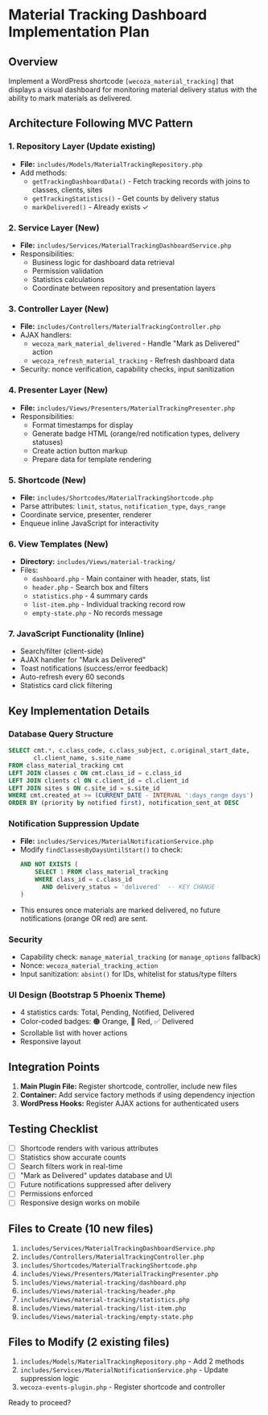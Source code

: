 # Material Tracking Dashboard Implementation Plan

## Overview
Implement a WordPress shortcode `[wecoza_material_tracking]` that displays a visual dashboard for monitoring material delivery status with the ability to mark materials as delivered.

## Architecture Following MVC Pattern

### 1. **Repository Layer** (Update existing)
- **File:** `includes/Models/MaterialTrackingRepository.php`
- Add methods:
  - `getTrackingDashboardData()` - Fetch tracking records with joins to classes, clients, sites
  - `getTrackingStatistics()` - Get counts by delivery status
  - `markDelivered()` - Already exists ✓

### 2. **Service Layer** (New)
- **File:** `includes/Services/MaterialTrackingDashboardService.php`
- Responsibilities:
  - Business logic for dashboard data retrieval
  - Permission validation
  - Statistics calculations
  - Coordinate between repository and presentation layers

### 3. **Controller Layer** (New)
- **File:** `includes/Controllers/MaterialTrackingController.php`
- AJAX handlers:
  - `wecoza_mark_material_delivered` - Handle "Mark as Delivered" action
  - `wecoza_refresh_material_tracking` - Refresh dashboard data
- Security: nonce verification, capability checks, input sanitization

### 4. **Presenter Layer** (New)
- **File:** `includes/Views/Presenters/MaterialTrackingPresenter.php`
- Responsibilities:
  - Format timestamps for display
  - Generate badge HTML (orange/red notification types, delivery statuses)
  - Create action button markup
  - Prepare data for template rendering

### 5. **Shortcode** (New)
- **File:** `includes/Shortcodes/MaterialTrackingShortcode.php`
- Parse attributes: `limit`, `status`, `notification_type`, `days_range`
- Coordinate service, presenter, renderer
- Enqueue inline JavaScript for interactivity

### 6. **View Templates** (New)
- **Directory:** `includes/Views/material-tracking/`
- Files:
  - `dashboard.php` - Main container with header, stats, list
  - `header.php` - Search box and filters
  - `statistics.php` - 4 summary cards
  - `list-item.php` - Individual tracking record row
  - `empty-state.php` - No records message

### 7. **JavaScript Functionality** (Inline)
- Search/filter (client-side)
- AJAX handler for "Mark as Delivered"
- Toast notifications (success/error feedback)
- Auto-refresh every 60 seconds
- Statistics card click filtering

## Key Implementation Details

### Database Query Structure
```sql
SELECT cmt.*, c.class_code, c.class_subject, c.original_start_date,
       cl.client_name, s.site_name
FROM class_material_tracking cmt
LEFT JOIN classes c ON cmt.class_id = c.class_id
LEFT JOIN clients cl ON c.client_id = cl.client_id
LEFT JOIN sites s ON c.site_id = s.site_id
WHERE cmt.created_at >= (CURRENT_DATE - INTERVAL ':days_range days')
ORDER BY (priority by notified first), notification_sent_at DESC
```

### Notification Suppression Update
- **File:** `includes/Services/MaterialNotificationService.php`
- Modify `findClassesByDaysUntilStart()` to check:
  ```sql
  AND NOT EXISTS (
      SELECT 1 FROM class_material_tracking
      WHERE class_id = c.class_id
        AND delivery_status = 'delivered'  -- KEY CHANGE
  )
  ```
- This ensures once materials are marked delivered, no future notifications (orange OR red) are sent.

### Security
- Capability check: `manage_material_tracking` (or `manage_options` fallback)
- Nonce: `wecoza_material_tracking_action`
- Input sanitization: `absint()` for IDs, whitelist for status/type filters

### UI Design (Bootstrap 5 Phoenix Theme)
- 4 statistics cards: Total, Pending, Notified, Delivered
- Color-coded badges: 🟠 Orange, 🔴 Red, ✅ Delivered
- Scrollable list with hover actions
- Responsive layout

## Integration Points
1. **Main Plugin File:** Register shortcode, controller, include new files
2. **Container:** Add service factory methods if using dependency injection
3. **WordPress Hooks:** Register AJAX actions for authenticated users

## Testing Checklist
- [ ] Shortcode renders with various attributes
- [ ] Statistics show accurate counts
- [ ] Search filters work in real-time
- [ ] "Mark as Delivered" updates database and UI
- [ ] Future notifications suppressed after delivery
- [ ] Permissions enforced
- [ ] Responsive design works on mobile

## Files to Create (10 new files)
1. `includes/Services/MaterialTrackingDashboardService.php`
2. `includes/Controllers/MaterialTrackingController.php`
3. `includes/Shortcodes/MaterialTrackingShortcode.php`
4. `includes/Views/Presenters/MaterialTrackingPresenter.php`
5. `includes/Views/material-tracking/dashboard.php`
6. `includes/Views/material-tracking/header.php`
7. `includes/Views/material-tracking/statistics.php`
8. `includes/Views/material-tracking/list-item.php`
9. `includes/Views/material-tracking/empty-state.php`

## Files to Modify (2 existing files)
1. `includes/Models/MaterialTrackingRepository.php` - Add 2 methods
2. `includes/Services/MaterialNotificationService.php` - Update suppression logic
3. `wecoza-events-plugin.php` - Register shortcode and controller

Ready to proceed?